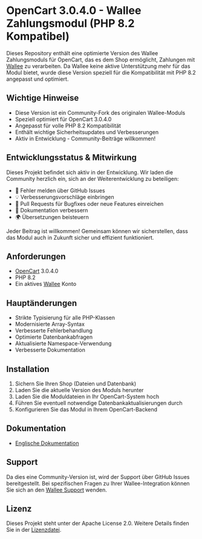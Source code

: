 # OpenCart 3.0.4.0 - Wallee Zahlungsmodul (PHP 8.2 Kompatibel)

Dieses Repository enthält eine optimierte Version des Wallee Zahlungsmoduls für OpenCart, das es dem Shop ermöglicht, Zahlungen mit [Wallee](https://www.wallee.com) zu verarbeiten. Da Wallee keine aktive Unterstützung mehr für das Modul bietet, wurde diese Version speziell für die Kompatibilität mit PHP 8.2 angepasst und optimiert.

## Wichtige Hinweise

- Diese Version ist ein Community-Fork des originalen Wallee-Moduls
- Speziell optimiert für OpenCart 3.0.4.0
- Angepasst für volle PHP 8.2 Kompatibilität
- Enthält wichtige Sicherheitsupdates und Verbesserungen
- Aktiv in Entwicklung - Community-Beiträge willkommen!

## Entwicklungsstatus & Mitwirkung

Dieses Projekt befindet sich aktiv in der Entwicklung. Wir laden die Community herzlich ein, sich an der Weiterentwicklung zu beteiligen:

- 🐛 Fehler melden über GitHub Issues
- 💡 Verbesserungsvorschläge einbringen
- 🔧 Pull Requests für Bugfixes oder neue Features einreichen
- 📖 Dokumentation verbessern
- 🌍 Übersetzungen beisteuern

Jeder Beitrag ist willkommen! Gemeinsam können wir sicherstellen, dass das Modul auch in Zukunft sicher und effizient funktioniert.

## Anforderungen

* [OpenCart](https://www.opencart.com/) 3.0.4.0
* PHP 8.2
* Ein aktives [Wallee](https://app-wallee.com/user/signup) Konto

## Hauptänderungen

- Strikte Typisierung für alle PHP-Klassen
- Modernisierte Array-Syntax
- Verbesserte Fehlerbehandlung
- Optimierte Datenbankabfragen
- Aktualisierte Namespace-Verwendung
- Verbesserte Dokumentation

## Installation

1. Sichern Sie Ihren Shop (Dateien und Datenbank)
2. Laden Sie die aktuelle Version des Moduls herunter
3. Laden Sie die Moduldateien in Ihr OpenCart-System hoch
4. Führen Sie eventuell notwendige Datenbankaktualisierungen durch
5. Konfigurieren Sie das Modul in Ihrem OpenCart-Backend

## Dokumentation

* [Englische Dokumentation](https://plugin-documentation.wallee.com/wallee-payment/opencart-3.0/1.0.58/docs/en/documentation.html)

## Support

Da dies eine Community-Version ist, wird der Support über GitHub Issues bereitgestellt. Bei spezifischen Fragen zu Ihrer Wallee-Integration können Sie sich an den [Wallee Support](https://app-wallee.com/space/select?target=/support) wenden.

## Lizenz

Dieses Projekt steht unter der Apache License 2.0. Weitere Details finden Sie in der [Lizenzdatei](https://github.com/wallee-payment/opencart-3.0/blob/1.0.58/LICENSE).